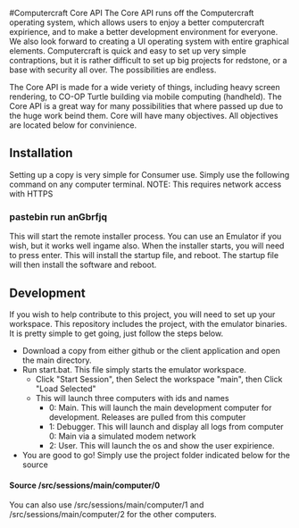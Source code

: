 #Computercraft Core API
The Core API runs off the Computercraft operating system, which allows users to enjoy a better computercraft expirience, and to make a better development environment for everyone. We also look forward to creating a UI operating system with entire graphical elements. Computercraft is quick and easy to set up very simple contraptions, but it is rather difficult to set up big projects for redstone, or a base with security all over. The possibilities are endless.

The Core API is made for a wide veriety of things, including heavy screen rendering, to CO-OP Turtle building via mobile computing (handheld). The Core API is a great way for many possibilities that where passed up due to the huge work beind them. Core will have many objectives. All objectives are located below for convinience.

## Installation
Setting up a copy is very simple for Consumer use. Simply use the following command on any computer terminal. NOTE: This requires network access with HTTPS
### pastebin run anGbrfjq
This will start the remote installer process. You can use an Emulator if you wish, but it works well ingame also. When the installer starts, you will need to press enter. This will install the startup file, and reboot. The startup file will then install the software and reboot.

## Development
If you wish to help contribute to this project, you will need to set up your workspace. This repository includes the project, with the emulator binaries. It is pretty simple to get going, just follow the steps below.
* Download a copy from either github or the client application and open the main directory.
* Run start.bat. This file simply starts the emulator workspace.
  * Click "Start Session", then Select the workspace "main", then Click "Load Selected"
  * This will launch three computers with ids and names
    * 0: Main. This will launch the main development computer for development. Releases are pulled from this computer
    * 1: Debugger. This will launch and display all logs from computer 0: Main via a simulated modem network
    * 2: User. This will launch the os and show the user expirience. 
* You are good to go! Simply use the project folder indicated below for the source

#### Source /src/sessions/main/computer/0
You can also use /src/sessions/main/computer/1 and /src/sessions/main/computer/2 for the other computers.
